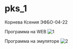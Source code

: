 # pks_1

Корнева Ксения ЭФБО-04-22

Программа на WEB
![1](https://github.com/user-attachments/assets/29abdca6-466a-4b0b-9700-c31493b86b52)

Программа на эмуляторе 
![2](https://github.com/user-attachments/assets/accdf16a-fe0a-4d03-b04a-ce327f45ed83)
